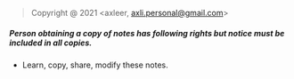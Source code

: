 > Copyright @ 2021 <axleer, axli.personal@gmail.com>

##### Person obtaining a copy of notes has following rights but notice must be included in all copies.

* Learn, copy, share, modify these notes.
